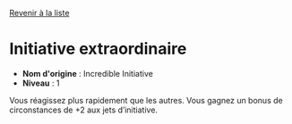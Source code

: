[Revenir à la liste](..)

# Initiative extraordinaire

 * **Nom d'origine** : Incredible Initiative
 * **Niveau** : 1


<p>Vous réagissez plus rapidement que les autres. Vous gagnez un bonus de circonstances de +2 aux jets d’initiative.</p>